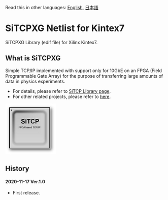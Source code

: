 Read this in other languages: [English](README.md), [日本語](README.ja.md)

# SiTCPXG Netlist for Kintex7

SiTCPXG Library (edif file) for Xilinx Kintex7.


## What is SiTCPXG

Simple TCP/IP implemented with support only for 10GbE on an FPGA (Field Programmable Gate Array) for the purpose of transferring large amounts of data in physics experiments.

* For details, please refer to [SiTCP Library page](https://www.bbtech.co.jp/en/products/sitcp-library/).
* For other related projects, please refer to [here](https://github.com/BeeBeansTechnologies).

![SiTCP](sitcp.png)


## History

#### 2020-11-17 Ver.1.0

* First release.
